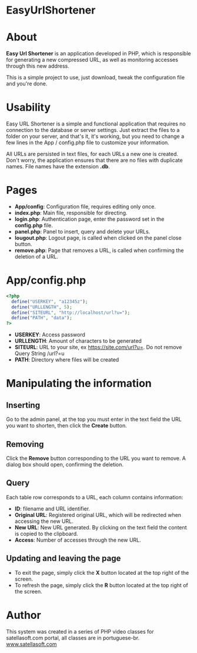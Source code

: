 # EasyUrlShortener

# About

**Easy Url Shortener** is an application developed in PHP, which is responsible for generating a new compressed URL, as well as monitoring accesses through this new address.

This is a simple project to use, just download, tweak the configuration file and you're done.

# Usability

Easy URL Shortener is a simple and functional application that requires no connection to the database or server settings.
Just extract the files to a folder on your server, and that's it, it's working, but you need to change a few lines in the App / config.php file to customize your information.

All URLs are persisted in text files, for each URLs a new one is created. Don't worry, the application ensures that there are no files with duplicate names. File names have the extension **.db**.

# Pages
- **App/config**: Configuration file, requires editing only once.
- **index.php**: Main file, responsible for directing.
- **login.php**: Authentication page, enter the password set in the **config.php** file.
- **panel.php**: Panel to insert, query and delete your URLs.
- **lougout.php**: Logout page, is called when clicked on the panel close button.
- **remove.php**: Page that removes a URL, is called when confirming the deletion of a URL.

# App/config.php

```php
<?php
  define("USERKEY", "a12345z");
  define("URLLENGTH", 5);
  define("SITEURL", "http://localhost/url?u=");
  define("PATH", "data");
?>
```

- **USERKEY**: Access password
- **URLLENGTH**: Amount of characters to be generated
- **SITEURL**: URL to your site, ex https://site.com/url?u=. Do not remove Query String /url?=u
- **PATH**: Directory where files will be created

# Manipulating the information

## Inserting
Go to the admin panel, at the top you must enter in the text field the URL you want to shorten, then click the **Create** button.
## Removing
Click the **Remove** button corresponding to the URL you want to remove. A dialog box should open, confirming the deletion.
## Query
Each table row corresponds to a URL, each column contains information:

- **ID**: filename and URL identifier.
- **Original URL**: Registered original URL, which will be redirected when accessing the new URL.
- **New URL**: New URL generated. By clicking on the text field the content is copied to the clipboard.
- **Access**: Number of accesses through the new URL.
## Updating and leaving the page
- To exit the page, simply click the **X** button located at the top right of the screen.
- To refresh the page, simply click the **R** button located at the top right of the screen.

# Author
This system was created in a series of PHP video classes for satellasoft.com portal, all classes are in portuguese-br.
www.satellasoft.com
